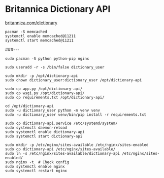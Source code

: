 # Britannica Dictionary API 

[britannica.com/dictionary](https://www.britannica.com/dictionary)

```
pacman -S memcached
systemctl enable memcached@11211 
systemctl start memcached@11211 
```

###---
```
sudo pacman -S python python-pip nginx
```

```
sudo useradd -r -s /bin/false dictionary_user
```

```
sudo mkdir -p /opt/dictionary-api
sudo chown dictionary_user:dictionary_user /opt/dictionary-api
```

```
sudo cp app.py /opt/dictionary-api/
sudo cp wsgi.py /opt/dictionary-api/ 
sudo cp requirements.txt /opt/dictionary-api/ 
```

```
cd /opt/dictionary-api
sudo -u dictionary_user python -m venv venv
sudo -u dictionary_user venv/bin/pip install -r requirements.txt
```

```
sudo cp dictionary-api.service /etc/systemd/system/
sudo systemctl daemon-reload
sudo systemctl enable dictionary-api
sudo systemctl start dictionary-api
```

```
sudo mkdir -p /etc/nginx/sites-available /etc/nginx/sites-enabled
sudo cp dictionary-api /etc/nginx/sites-available/
sudo ln -s /etc/nginx/sites-available/dictionary-api /etc/nginx/sites-enabled/
sudo nginx -t  # Check config
sudo systemctl enable nginx
sudo systemctl restart nginx
```
